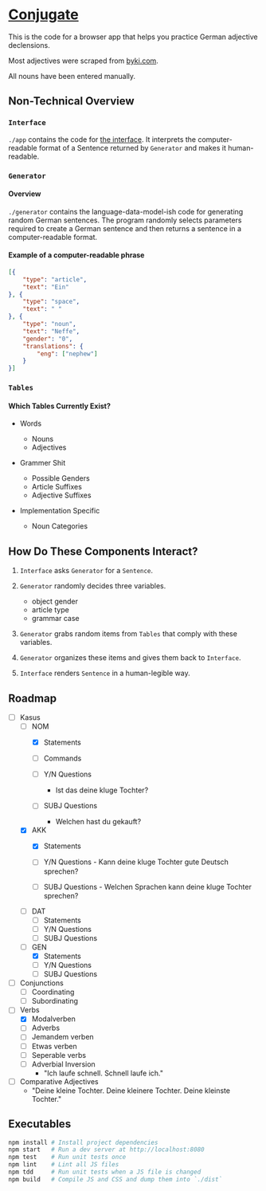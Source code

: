 # [Conjugate](http://whroman.github.io/conjugate)

This is the code for a browser app that helps you practice German adjective declensions.

Most adjectives were scraped from [byki.com](http://www.byki.com/lists/german/greg's-basic-german-adjectives.html).

All nouns have been entered manually.

## Non-Technical Overview

### `Interface`

`./app` contains the code for [the interface](http://whroman.github.io/conjugate). It interprets the computer-readable format of a Sentence returned by `Generator` and makes it human-readable.

### `Generator`

#### Overview

`./generator` contains the language-data-model-ish code for generating random German sentences. The program randomly selects parameters required to create a German sentence and then returns a sentence in a computer-readable format.

#### Example of a computer-readable phrase

```json
[{
    "type": "article",
    "text": "Ein"
}, {
    "type": "space",
    "text": " "
}, {
    "type": "noun",
    "text": "Neffe",
    "gender": "0",
    "translations": {
        "eng": ["nephew"]
    }
}]
```


### `Tables`

#### Which Tables Currently Exist?

- Words
    - Nouns
    - Adjectives


- Grammer Shit
    - Possible Genders
    - Article Suffixes
    - Adjective Suffixes

- Implementation Specific
    - Noun Categories


## How Do These Components Interact?
1. `Interface` asks `Generator` for a `Sentence`.
2. `Generator` randomly decides three variables.

    - object gender
    - article type
    - grammar case

3. `Generator` grabs random items from `Tables` that comply with these variables.
4. `Generator` organizes these items and gives them back to `Interface`.
5. `Interface` renders `Sentence` in a human-legible way.


## Roadmap
- [ ] Kasus
    - [ ] NOM
        - [x] Statements
        - [ ] Commands
        - [ ] Y/N Questions
            - Ist das deine kluge Tochter?

        - [ ] SUBJ Questions
            - Welchen hast du gekauft?

    - [x] AKK
        - [x] Statements
        - [ ] Y/N Questions
                - Kann deine kluge Tochter gute Deutsch sprechen?

        - [ ] SUBJ Questions
                - Welchen Sprachen kann deine kluge Tochter sprechen?

    - [ ] DAT
        - [ ] Statements
        - [ ] Y/N Questions
        - [ ] SUBJ Questions

    - [ ] GEN
        - [x] Statements
        - [ ] Y/N Questions
        - [ ] SUBJ Questions

- [ ] Conjunctions
    - [ ] Coordinating
    - [ ] Subordinating

- [ ] Verbs
    - [x] Modalverben
    - [ ] Adverbs
    - [ ] Jemandem verben
    - [ ] Etwas verben
    - [ ] Seperable verbs
    - [ ] Adverbial Inversion
        - "Ich laufe schnell. Schnell laufe ich."

- [ ] Comparative Adjectives
    - "Deine kleine Tochter. Deine kleinere Tochter. Deine kleinste Tochter."


## Executables

```bash
npm install # Install project dependencies
npm start   # Run a dev server at http://localhost:8080
npm test    # Run unit tests once
npm lint    # Lint all JS files
npm tdd     # Run unit tests when a JS file is changed
npm build   # Compile JS and CSS and dump them into `./dist`
```